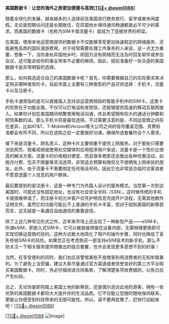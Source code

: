 **美国数据卡：让您的海外之旅更加便捷与高效[[TG💪+ @esim1088](https://t.me/s/esim1088)]**

随着全球化的发展，越来越多的人选择前往美国进行商务旅行、留学或者休闲度假。无论是短期访问还是长期居住，在异国他乡保持通讯畅通都是必不可少的需求。而美国的数据卡（也称为SIM卡或流量卡）就成为了连接世界的桥梁。

在美国，使用本地运营商提供的数据卡不仅能够享受更加快速稳定的网络服务，还能避免高昂的国际漫游费用。对于经常需要处理工作事务的人来说，这一点尤为重要。想象一下，当你身处异国他乡时，却因为没有网络而无法及时回复邮件或参加会议，这可能会给你的事业带来不必要的麻烦。因此，提前准备好一张合适的美国数据卡是非常明智的选择。

那么，如何挑选适合自己的美国数据卡呢？首先，你需要根据自己的实际需求来决定购买哪种类型的卡。目前市面上主要有三种类型的产品可供选择：手机卡、流量卡以及注册卡。

手机卡通常指的是可以直接插入支持该运营商频段的智能手机中的SIM卡。这类卡的优势在于功能全面，不仅可以打电话和发短信，还能够提供高速的移动互联网接入。如果你计划在美国期间频繁使用电话沟通，并且希望拥有较大的通话分钟数和短信条数的话，那么手机卡将是最佳选择。不过需要注意的是，不同运营商之间存在差异，比如AT&T、T-Mobile和Verizon等大公司之间的信号覆盖范围、资费标准都会有所不同，所以在选购之前一定要做好功课，确保所选套餐符合个人需求。

接下来是流量卡，顾名思义，这种卡片主要侧重于提供上网服务。对于那些只需要浏览网页、观看视频或使用社交媒体的应用程序用户来说，流量卡是一个性价比很高的解决方案。流量卡的价格相对便宜，而且很多商家还会推出各种优惠活动，如按月付费、包天不限量等灵活选项，非常适合预算有限但又不想牺牲上网体验的朋友。此外，由于流量卡不需要绑定任何电话号码，因此它也非常适合临时访客或者不愿意透露个人信息的用户群体。

最后要提到的是注册卡，这是一种专门为外国人设计的服务模式。当您第一次到达美国时，可能还没有固定地址，也没有社会安全号码（SSN），这时候传统的手机卡就很难申请了。而注册卡则允许客户仅凭护照信息完成开户流程，无需其他额外证明文件。虽然它的功能可能比不上普通的手机卡丰富，但对于刚到美国的新移民而言，这无疑是一条通往自由通信的重要途径。

除了上述几种常见形式之外，近年来市场上还出现了一种新型产品——eSIM卡。所谓eSIM，即嵌入式SIM卡，它可以被直接焊接在设备内部，无需物理更换即可实现切换运营商的目的。这种方式极大地简化了用户的操作步骤，同时也降低了丢失传统SIM卡的风险。如果您正在考虑购买一部支持eSIM技术的新手机，那么不妨关注一下相关服务提供商推出的组合套餐，也许会发现更多意想不到的好康！

当然，在享受便利的同时，我们也应该警惕某些不良商家利用消费者的无知牟取暴利。为了避免上当受骗，建议大家尽量通过官方渠道或者信誉良好的第三方平台购买美国数据卡。同时，务必仔细阅读合同条款，了解清楚各项收费细则，以免日后产生纠纷。

总之，无论你是即将踏上美国土地的新移民，还是偶尔造访此地的游客，拥有一张优质的美国数据卡都将大大提升你的生活品质。它不仅能让您随时随地保持联系，更能让你感受到科技带来的无限可能性。所以，请不要再犹豫了，赶快行动起来吧！[[TG💪+ @esim1088](https://t.me/s/esim1088)]

[[TG💪+ @esim1088](https://t.me/s/esim1088) ![Image](https://i.postimg.cc/4NQfJmqS/Snipaste-2025-05-13-00-14-12.png)]